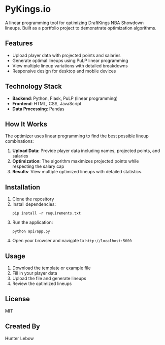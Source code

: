 # PyKings.io

A linear programming tool for optimizing DraftKings NBA Showdown lineups. Built as a portfolio project to demonstrate optimization algorithms.

## Features

- Upload player data with projected points and salaries
- Generate optimal lineups using PuLP linear programming
- View multiple lineup variations with detailed breakdowns
- Responsive design for desktop and mobile devices

## Technology Stack

- **Backend**: Python, Flask, PuLP (linear programming)
- **Frontend**: HTML, CSS, JavaScript
- **Data Processing**: Pandas

## How It Works

The optimizer uses linear programming to find the best possible lineup combinations:

1. **Upload Data**: Provide player data including names, projected points, and salaries
2. **Optimization**: The algorithm maximizes projected points while respecting the salary cap
3. **Results**: View multiple optimized lineups with detailed statistics

## Installation

1. Clone the repository
2. Install dependencies:
   ```
   pip install -r requirements.txt
   ```
3. Run the application:
   ```
   python api/app.py
   ```
4. Open your browser and navigate to `http://localhost:5000`

## Usage

1. Download the template or example file
2. Fill in your player data
3. Upload the file and generate lineups
4. Review the optimized lineups

## License

MIT

## Created By

Hunter Lebow